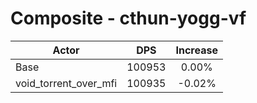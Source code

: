 # Composite - cthun-yogg-vf
| Actor | DPS | Increase |
|---|:---:|:---:|
|Base|100953|0.00%|
|void_torrent_over_mfi|100935|-0.02%|
